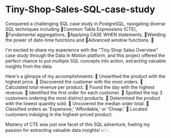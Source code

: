 # Tiny-Shop-Sales-SQL-case-study

Conquered a challenging SQL case study in PostgreSQL, navigating diverse SQL techniques including 
🔹Common Table Expressions (CTE), 
🔹Fundamental aggregations, 
🔹Applying CASE WHEN statements, 
🔹Wielding the power of date-time functions and 
🔹Advanced window functions. 💪
 
I'm excited to share my experience with the "Tiny Shop Sales Overview" case study through the Data In Motion platform,
and this project offered the perfect chance to put multiple SQL concepts into action, extracting valuable insights from the data.
 
Here's a glimpse of my accomplishments:
🔹 Unearthed the product with the highest price.
🔹 Discovered the customer with the most orders.
🔹 Calculated total revenue per product.
🔹 Found the day with the highest revenue.
🔹 Identified the first order for each customer.
🔹 Spotted the top 3 customers ordering the most distinct products.
🔹 Determined the product with the lowest quantity sold.
🔹 Uncovered the median order total.
🔹 Classified orders as 'Expensive,' 'Affordable,' or 'Cheap.'
🔹 Located customers indulging in the highest-priced product.

Mastery of CTE was just one facet of this SQL adventure, fueling my passion for extracting valuable data insights! 📈💡

